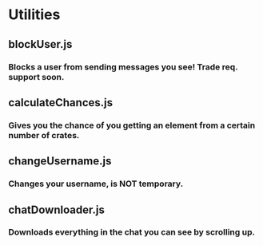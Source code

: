 # Utilities
## blockUser.js
### Blocks a user from sending messages you see! Trade req. support soon.
## calculateChances.js
### Gives you the chance of you getting an element from a certain number of crates.
## changeUsername.js
### Changes your username, is NOT temporary.
## chatDownloader.js
### Downloads everything in the chat you can see by scrolling up.
